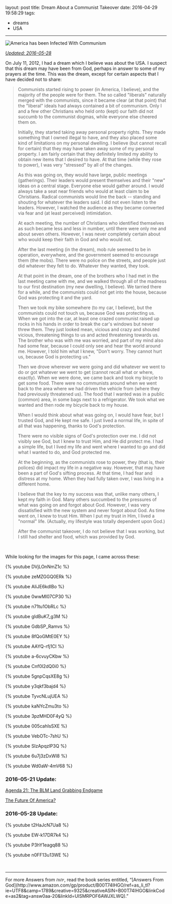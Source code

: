 layout: post
title: Dream About a Communist Takeover
date: 2016-04-29 19:58:29
tags:
- dreams
- USA
---
<img id="mainImage" src="/images/Communist_Takeover_051.png" alt="America has been Infected With Communism" />

*[Updated: 2016-05-28](#2016-05-28-Update)*

On July 11, 2012, I had a dream which I believe was about the USA. I suspect that this dream may have been from God, perhaps in answer to some of my prayers at the time. This was the dream, except for certain aspects that I have decided not to share:

>Communists started rising to power (in America, I believe), and the majority of the people were for them. The so called "liberals" naturally merged with the communists, since it became clear (at that point) that the "liberal" ideals had always contained a bit of communism. Only I and a few other Christians who held onto (kept) our faith did not succumb to the communist dogmas, while everyone else cheered them on.
>
>Initially, they started taking away personal property rights. They made something that I owned illegal to have, and they also placed some kind of limitations on my personal dwelling. I believe (but cannot recall for certain) that they may have taken away some of my personal property. I am fairly certain that they definitely limited my ability to obtain new items that I desired to have. At that time (while they rose to power), I was very "stressed" by all of the changes.
>
>As this was going on, they would have large, public meetings (gatherings). Their leaders would present themselves and their "new" ideas on a central stage. Everyone else would gather around. I would always take a seat near friends who would at least claim to be Christians. Radical communists would line the back -- standing and shouting for whatever the leaders said. I did not even listen to the leaders. However, I watched the audience as they became converted via fear and (at least perceived) intimidation.
>
>At each meeting, the number of Christians who identified themselves as such became less and less in number, until there were only me and about seven others. However, I was never completely certain about who would keep their faith in God and who would not.
>
>After the last meeting (in the dream), mob rule seemed to be in operation, everywhere, and the government seemed to encourage them (the mobs). There were no police on the streets, and people just did whatever they felt to do. Whatever they wanted, they took.
>
>At that point in the dream, one of the brothers who I had met in the last meeting came with me, and we walked through all of the madness to our first destination (my new dwelling, I believe). We tarried there for a while, and the communists could not get into the house, because God was protecting it and the yard.
>
>Then we took my bike somewhere (to my car, I believe), but the communists could not touch us, because God was protecting us. When we got into the car, at least one crazed communist raised up rocks in his hands in order to break the car's windows but never threw them. They just looked mean, vicious and crazy and shouted vicious, threatening things to us and acted threatening towards us. The brother who was with me was worried, and part of my mind also had some fear, because I could only see and hear the world around me. However, I told him what I knew, "Don't worry. They cannot hurt us, because God is protecting us."
>
>Then we drove wherever we were going and did whatever we went to do or got whatever we went to get (cannot recall what or where, exactly). When we were done, we came back and took my bicycle to get some food. There were no communists around when we went back to the area where we had driven the vehicle from (where they had previously threatened us). The food that I wanted was in a public (common) area, in some bags next to a refrigerator. We took what we wanted and then rode my bicycle back to my house.
>
>When I would think about what was going on, I would have fear, but I trusted God, and He kept me safe. I just lived a normal life, in spite of all that was happening, thanks to God's protection.
>
>There were no visible signs of God's protection over me. I did not visibly see God, but I knew to trust Him, and He did protect me. I had a simple life, but I lived my life and went where I wanted to go and did what I wanted to do, and God protected me.
>
>At the beginning, as the communists rose to power, they (that is, their polices) did impact my life in a negative way. However, that may have been a part of God's sifting process. At that time, I had fear and distress at my home. When they had fully taken over, I was living in a different home.
>
>I believe that the key to my success was that, unlike many others, I kept my faith in God. Many others succumbed to the pressures of what was going on and forgot about God. However, I was very dissatisfied with the new system and never forgot about God. As time went on, I knew to trust Him. When I put my trust in Him, I lived a "normal" life. (Actually, my lifestyle was totally dependent upon God.)
>
>After the communist takeover, I do not believe that I was working, but I still had shelter and food, which was provided by God.

<br>

While looking for the images for this page, I came across these:


{% youtube DVjLOnNmZ1c %}

{% youtube zeMZGGQ0ERk %}

{% youtube AIiJE6kdIBo %}

{% youtube 0wwMl07CP30 %}

{% youtube n71tu1ObRLc %}

{% youtube gIdBuK7_g3M %}

{% youtube GdbSP_Ramvs %}

{% youtube 8fQoGMtE0EY %}

{% youtube AAYQ-rfj1CI %}

{% youtube a-6cvuyCKbw %}

{% youtube Cnf0I2dQ0i0 %}

{% youtube 5gnpCqsXE8g %}

{% youtube y3qkf3bajd4 %}

{% youtube TyvcNLujUEA %}

{% youtube kaNYcZmu3to %}

{% youtube 3pzMHD0F4yQ %}

{% youtube 005cahIsSXE %}

{% youtube VebOTc-7shU %}

{% youtube SIzApqzlP3Q %}

{% youtube 6u7j3zDxWl8 %}

{% youtube Wd0aW-4mV68 %}

### 2016-05-21 Update:
[Agenda 21: The BLM Land Grabbing Endgame](http://thetruthwins.com/archives/agenda-21-the-blm-land-grabbing-endgame)

[The Future Of America?](http://northwestlibertynews.com/future-america-half-u-s-adults-age-30-now-reject-capitalism/)

### 2016-05-28 Update:
{% youtube t2HaJcN7Ua8 %}

{% youtube EW-k17DR7k4 %}

{% youtube P3hY1eagq88 %}

{% youtube n0FF13u13WE %}

<br>
<hr style="border:0; height:1px; background-image:linear-gradient(to right, rgba(0,0,0,0), rgba(0,0,0,0.75), rgba(0,0,0,0));">
For more Answers from &#1497;&#1492;&#1493;&#1492;, read the book series entitled, &ldquo;[Answers From God](http://www.amazon.com/gp/product/B00T74IHGO/ref=as_li_tl?ie=UTF8&camp=1789&creative=9325&creativeASIN=B00T74IHGO&linkCode=as2&tag=answ0aa-20&linkId=UISMRPOF6AWJXLWQ).&rdquo;


<script type="text/javascript">
var imagePrefix = "/images/Communist_Takeover_";
var imagePostfixes = ["001.jpg", "002.jpg", "003.jpg", "004.jpg", "005.jpg", "006.jpg", "007.jpg", "008.jpg", "009.jpg", "010.jpg", "011.jpg", "012.jpg", "013.jpg", "014.jpg", "015.jpg", "016.jpg", "017.jpg", "018.jpg", "019.jpg", "020.jpg", "021.jpg", "022.jpg", "023.jpg", "024.jpg", "025.jpg", "026.jpg", "027.jpg", "050.png", "051.png", "100.gif", "101.gif", "102.gif"];
var numImages = imagePostfixes.length;
var imageSrc = imagePrefix + imagePostfixes[Math.floor(Math.random() * numImages)];
document.getElementById("mainImage").src = imageSrc;
</script>
